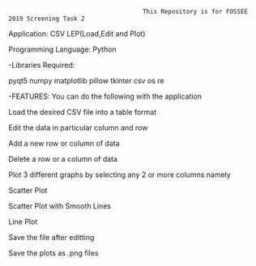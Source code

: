                                          This Repository is for FOSSEE 2019 Screening Task 2

Application: CSV LEP(Load,Edit and Plot)

Programming Language: Python

-Libraries Required:

  pyqt5
  numpy
  matplotlib
  pillow
  tkinter
  csv
  os
  re
  
-FEATURES: You can do the following with the application

  Load the desired CSV file into a table format

  Edit the data in particular column and row

  Add a new row or column of data

  Delete a row or a column of data

  Plot 3 different graphs by selecting any 2 or more columns namely

  Scatter Plot

  Scatter Plot with Smooth Lines

  Line Plot

  Save the file after editting

  Save the plots as .png files
